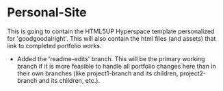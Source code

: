 # Personal-Site

This is going to contain the HTML5UP Hyperspace template personalized for 'goodgoodalright'. 
This will also contain the html files (and assets) that link to completed portfolio works.

- Added the 'readme-edits' branch. This will be the primary working branch if it is more feasible to handle all portfolio changes here than in their own branches (like project1-branch and its children, project2-branch and its children, etc.). 
